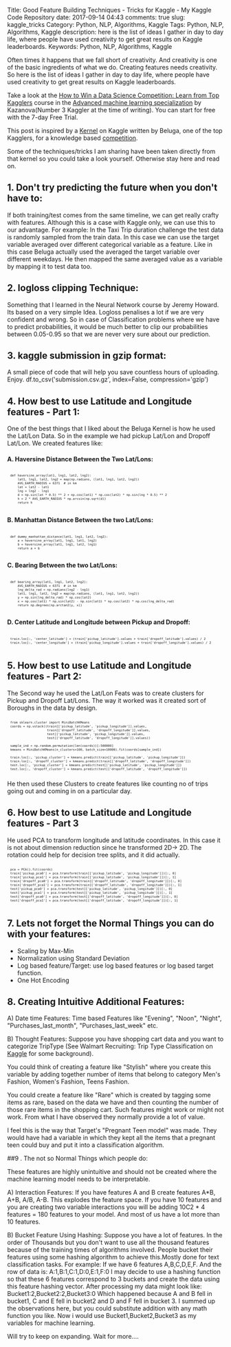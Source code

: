 Title: Good Feature Building Techniques - Tricks for Kaggle -  My Kaggle Code Repository
date:  2017-09-14 04:43
comments: true
slug: kaggle_tricks
Category: Python, NLP, Algorithms, Kaggle
Tags: Python, NLP, Algorithms, Kaggle
description: here is the list of ideas I gather in day to day life, where people have used creativity to get great results on Kaggle leaderboards.
Keywords: Python, NLP, Algorithms, Kaggle

Often times it happens that we fall short of creativity. And creativity is one of the basic ingredients of what we do. Creating features needs creativity. So here is the list of ideas I gather in day to day life, where people have used creativity to get great results on Kaggle leaderboards.

Take a look at the [How to Win a Data Science Competition: Learn from Top Kagglers](https://www.coursera.org/specializations/aml?siteID=lVarvwc5BD0-AqkGMb7JzoCMW0Np1uLfCA&utm_content=2&utm_medium=partners&utm_source=linkshare&utm_campaign=lVarvwc5BD0) course in the [Advanced machine learning specialization](https://www.coursera.org/specializations/aml?siteID=lVarvwc5BD0-AqkGMb7JzoCMW0Np1uLfCA&utm_content=2&utm_medium=partners&utm_source=linkshare&utm_campaign=lVarvwc5BD0) by Kazanova(Number 3 Kaggler at the time of writing). You can start for free with the 7-day Free Trial.


This post is inspired by a [Kernel](https://www.kaggle.com/gaborfodor/from-eda-to-the-top-lb-0-368) on Kaggle written by Beluga, one of the top Kagglers, for a knowledge based [competition](https://www.kaggle.com/c/nyc-taxi-trip-duration).

Some of the techniques/tricks I am sharing have been taken directly from that kernel so you could take a look yourself.
Otherwise stay here and read on.

## 1. Don't try predicting the future when you don't have to:

If both training/test comes from the same timeline, we can get really crafty with features. Although this is a case with Kaggle only, we can use this to our advantage. For example: In the Taxi Trip duration challenge the test data is randomly sampled from the train data. In this case we can use the target variable averaged over different categorical variable as a feature. Like in this case Beluga actually used the averaged the target variable over different weekdays. He then mapped the same averaged value as a variable by mapping it to test data too.

## 2. logloss clipping Technique:

Something that I learned in the Neural Network course by Jeremy Howard. Its based on a very simple Idea. Logloss penalises a lot if we are very confident and wrong. So in case of Classification problems where we have to predict probabilities, it would be much better to clip our probabilities between 0.05-0.95 so that we are never very sure about our prediction.

## 3. kaggle submission in gzip format:

A small piece of code that will help you save countless hours of uploading. Enjoy.
df.to_csv('submission.csv.gz', index=False, compression='gzip')

## 4. How best to use Latitude and Longitude features - Part 1:

One of the best things that I liked about the Beluga Kernel is how he used the Lat/Lon Data. So in the example we had pickup Lat/Lon and Dropoff Lat/Lon. We created features like:

#### A. Haversine Distance Between the Two Lat/Lons:

<pre style="font-size:60%; padding:7px; margin:0em;">
<code class="python">def haversine_array(lat1, lng1, lat2, lng2):
    lat1, lng1, lat2, lng2 = map(np.radians, (lat1, lng1, lat2, lng2))
    AVG_EARTH_RADIUS = 6371  # in km
    lat = lat2 - lat1
    lng = lng2 - lng1
    d = np.sin(lat * 0.5) ** 2 + np.cos(lat1) * np.cos(lat2) * np.sin(lng * 0.5) ** 2
    h = 2 * AVG_EARTH_RADIUS * np.arcsin(np.sqrt(d))
    return h
</code></pre>

#### B. Manhattan Distance Between the two Lat/Lons:

<pre style="font-size:60%; padding:7px; margin:0em;">
<code class="python">def dummy_manhattan_distance(lat1, lng1, lat2, lng2):
    a = haversine_array(lat1, lng1, lat1, lng2)
    b = haversine_array(lat1, lng1, lat2, lng1)
    return a + b
</code></pre>

#### C. Bearing Between the two Lat/Lons:

<pre style="font-size:60%; padding:7px; margin:0em;">
<code class="python">def bearing_array(lat1, lng1, lat2, lng2):
    AVG_EARTH_RADIUS = 6371  # in km
    lng_delta_rad = np.radians(lng2 - lng1)
    lat1, lng1, lat2, lng2 = map(np.radians, (lat1, lng1, lat2, lng2))
    y = np.sin(lng_delta_rad) * np.cos(lat2)
    x = np.cos(lat1) * np.sin(lat2) - np.sin(lat1) * np.cos(lat2) * np.cos(lng_delta_rad)
    return np.degrees(np.arctan2(y, x))
</code></pre>

#### D. Center Latitude and Longitude between Pickup and Dropoff:

<pre style="font-size:60%; padding:7px; margin:0em;">
<code class="python">train.loc[:, 'center_latitude'] = (train['pickup_latitude'].values + train['dropoff_latitude'].values) / 2
train.loc[:, 'center_longitude'] = (train['pickup_longitude'].values + train['dropoff_longitude'].values) / 2
</code></pre>

## 5. How best to use Latitude and Longitude features - Part 2:
The Second way he used the Lat/Lon Feats was to create clusters for Pickup and Dropoff Lat/Lons. The way it worked was it created sort of Boroughs in the data by design.

<pre style="font-size:60%; padding:7px; margin:0em;">
<code class="python">from sklearn.cluster import MiniBatchKMeans
coords = np.vstack((train[['pickup_latitude', 'pickup_longitude']].values,
                    train[['dropoff_latitude', 'dropoff_longitude']].values,
                    test[['pickup_latitude', 'pickup_longitude']].values,
                    test[['dropoff_latitude', 'dropoff_longitude']].values))

sample_ind = np.random.permutation(len(coords))[:500000]
kmeans = MiniBatchKMeans(n_clusters=100, batch_size=10000).fit(coords[sample_ind])

train.loc[:, 'pickup_cluster'] = kmeans.predict(train[['pickup_latitude', 'pickup_longitude']])
train.loc[:, 'dropoff_cluster'] = kmeans.predict(train[['dropoff_latitude', 'dropoff_longitude']])
test.loc[:, 'pickup_cluster'] = kmeans.predict(test[['pickup_latitude', 'pickup_longitude']])
test.loc[:, 'dropoff_cluster'] = kmeans.predict(test[['dropoff_latitude', 'dropoff_longitude']])
</code></pre>

He then used these Clusters to create features like counting no of trips going out and coming in on a particular day.

## 6. How best to use Latitude and Longitude features - Part 3

He used PCA to transform longitude and latitude coordinates. In this case it is not about dimension reduction since he transformed 2D-> 2D. The rotation could help for decision tree splits, and it did actually.

<pre style="font-size:60%; padding:7px; margin:0em;">
<code class="python">pca = PCA().fit(coords)
train['pickup_pca0'] = pca.transform(train[['pickup_latitude', 'pickup_longitude']])[:, 0]
train['pickup_pca1'] = pca.transform(train[['pickup_latitude', 'pickup_longitude']])[:, 1]
train['dropoff_pca0'] = pca.transform(train[['dropoff_latitude', 'dropoff_longitude']])[:, 0]
train['dropoff_pca1'] = pca.transform(train[['dropoff_latitude', 'dropoff_longitude']])[:, 1]
test['pickup_pca0'] = pca.transform(test[['pickup_latitude', 'pickup_longitude']])[:, 0]
test['pickup_pca1'] = pca.transform(test[['pickup_latitude', 'pickup_longitude']])[:, 1]
test['dropoff_pca0'] = pca.transform(test[['dropoff_latitude', 'dropoff_longitude']])[:, 0]
test['dropoff_pca1'] = pca.transform(test[['dropoff_latitude', 'dropoff_longitude']])[:, 1]
</code></pre>

## 7. Lets not forget the Normal Things you can do with your features:

- Scaling by Max-Min
- Normalization using Standard Deviation
- Log based feature/Target: use log based features or log based target function.
- One Hot Encoding

## 8. Creating Intuitive Additional Features:

A) Date time Features: Time based Features like "Evening", "Noon", "Night", "Purchases_last_month", "Purchases_last_week" etc.

B) Thought Features: Suppose you have shopping cart data and you want to categorize TripType (See Walmart Recruiting: Trip Type Classification on [Kaggle](https://www.kaggle.com/c/walmart-recruiting-trip-type-classification/) for some background).

You could think of creating a feature like "Stylish" where you create this variable by adding together number of items that belong to category Men's Fashion, Women's Fashion, Teens Fashion.

You could create a feature like "Rare" which is created by tagging some items as rare, based on the data we have and then counting the number of those rare items in the shopping cart. Such features might work or might not work. From what I have observed they normally provide a lot of value.

I feel this is the way that Target's "Pregnant Teen model" was made. They would have had a variable in which they kept all the items that a pregnant teen could buy and put it into a classification algorithm.

##9 . The not so Normal Things which people do:

These features are highly unintuitive and should not be created where the machine learning model needs to be interpretable.

A) Interaction Features: If you have features A and B create features A*B, A+B, A/B, A-B. This explodes the feature space. If you have 10 features and you are creating two variable interactions you will be adding 10C2 * 4  features = 180 features to your model. And most of us have a lot more than 10 features.

B) Bucket Feature Using Hashing: Suppose you have a lot of features. In the order of Thousands but you don't want to use all the thousand features because of the training times of algorithms involved. People bucket their features using some hashing algorithm to achieve this.Mostly done for text classification tasks.
For example:
If we have 6 features A,B,C,D,E,F.
And the row of data is:
A:1,B:1,C:1,D:0,E:1,F:0
I may decide to use a hashing function so that these 6 features correspond to 3 buckets and create the data using this feature hashing vector.
After processing my data might look like:
Bucket1:2,Bucket2:2,Bucket3:0
Which happened because A and B fell in bucket1, C and E fell in bucket2 and D and F fell in bucket 3. I summed up the observations here, but you could substitute addition with any math function you like.
Now i would use Bucket1,Bucket2,Bucket3 as my variables for machine learning.


Will try to keep on expanding. Wait for more....
